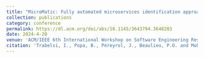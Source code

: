 ```yaml
---
title: "MicroMatic: Fully automated microservices identification approach from monolithic systems"
collection: publications
category: conference
permalink: https://dl.acm.org/doi/abs/10.1145/3643794.3648283
date: 2024-4-20
venue: 'ACM/IEEE 6th International Workshop on Software Engineering Research & Practices for the Internet of Things'
citation: 'Trabelsi, I., Popa, B., Péreyrol, J., Beaulieu, P.O. and Moha, N., 2024, April. MicroMatic: Fully automated microservices identification approach from monolithic systems. In Proceedings of the ACM/IEEE 6th International Workshop on Software Engineering Research & Practices for the Internet of Things (pp. 7-13).'
---
```

